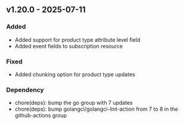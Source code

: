 ## v1.20.0 - 2025-07-11
### Added
* Added support for product type attribute level field
* Added event fields to subscription resource
### Fixed
* Added chunking option for product type updates
### Dependency
* chore(deps): bump the go group with 7 updates
* chore(deps): bump golangci/golangci-lint-action from 7 to 8 in the github-actions group
